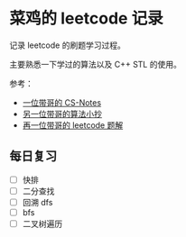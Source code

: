 # 菜鸡的 leetcode 记录

记录 leetcode 的刷题学习过程。

主要熟悉一下学过的算法以及 C++ STL 的使用。

参考：

- [一位带哥的 CS-Notes](https://cyc2018.github.io/CS-Notes/#/)
- [另一位带哥的算法小抄](https://labuladong.gitbook.io/algo/)
- [再一位带哥的 leetcode 题解](https://leetcode.wang)

## 每日复习

- [ ] 快排
- [ ] 二分查找
- [ ] 回溯 dfs
- [ ] bfs
- [ ] 二叉树遍历